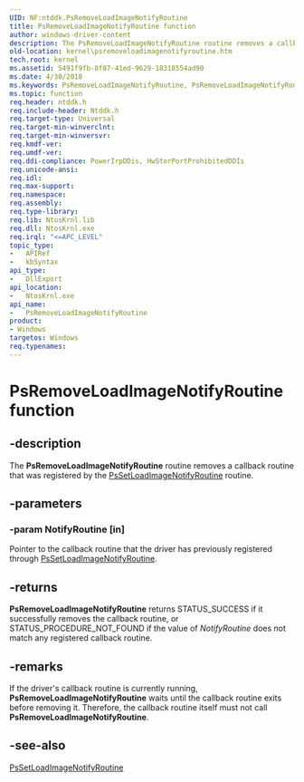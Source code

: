 ```yaml
---
UID: NF:ntddk.PsRemoveLoadImageNotifyRoutine
title: PsRemoveLoadImageNotifyRoutine function
author: windows-driver-content
description: The PsRemoveLoadImageNotifyRoutine routine removes a callback routine that was registered by the PsSetLoadImageNotifyRoutine routine.
old-location: kernel\psremoveloadimagenotifyroutine.htm
tech.root: kernel
ms.assetid: 5491f9fb-8f87-41ed-9629-18318554ad90
ms.date: 4/30/2018
ms.keywords: PsRemoveLoadImageNotifyRoutine, PsRemoveLoadImageNotifyRoutine routine [Kernel-Mode Driver Architecture], k108_50aeae5b-9276-4e93-8192-70a51bd87ab4.xml, kernel.psremoveloadimagenotifyroutine, ntddk/PsRemoveLoadImageNotifyRoutine
ms.topic: function
req.header: ntddk.h
req.include-header: Ntddk.h
req.target-type: Universal
req.target-min-winverclnt: 
req.target-min-winversvr: 
req.kmdf-ver: 
req.umdf-ver: 
req.ddi-compliance: PowerIrpDDis, HwStorPortProhibitedDDIs
req.unicode-ansi: 
req.idl: 
req.max-support: 
req.namespace: 
req.assembly: 
req.type-library: 
req.lib: NtosKrnl.lib
req.dll: NtosKrnl.exe
req.irql: "<=APC_LEVEL"
topic_type:
-	APIRef
-	kbSyntax
api_type:
-	DllExport
api_location:
-	NtosKrnl.exe
api_name:
-	PsRemoveLoadImageNotifyRoutine
product:
- Windows
targetos: Windows
req.typenames: 
---
```


# PsRemoveLoadImageNotifyRoutine function


## -description


The <b>PsRemoveLoadImageNotifyRoutine</b> routine removes a callback routine that was registered by the <a href="https://msdn.microsoft.com/library/windows/hardware/ff559957">PsSetLoadImageNotifyRoutine</a> routine. 


## -parameters




### -param NotifyRoutine [in]

Pointer to the callback routine that the driver has previously registered through <a href="https://msdn.microsoft.com/library/windows/hardware/ff559957">PsSetLoadImageNotifyRoutine</a>. 


## -returns



<b>PsRemoveLoadImageNotifyRoutine</b> returns STATUS_SUCCESS if it successfully removes the callback routine, or STATUS_PROCEDURE_NOT_FOUND if the value of <i>NotifyRoutine</i> does not match any registered callback routine.




## -remarks



If the driver's callback routine is currently running, <b>PsRemoveLoadImageNotifyRoutine</b> waits until the callback routine exits before removing it. Therefore, the callback routine itself must not call <b>PsRemoveLoadImageNotifyRoutine</b>. 




## -see-also




<a href="https://msdn.microsoft.com/library/windows/hardware/ff559957">PsSetLoadImageNotifyRoutine</a>
 

 

